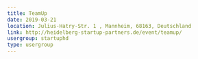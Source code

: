 ```yaml
---
title: TeamUp
date: 2019-03-21
location: Julius-Hatry-Str. 1 , Mannheim, 68163, Deutschland
link: http://heidelberg-startup-partners.de/event/teamup/
usergroup: startuphd
type: usergroup
---
```

